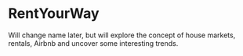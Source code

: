 # RentYourWay
Will change name later, but will explore the concept of house markets, rentals, Airbnb and uncover some interesting trends. 
